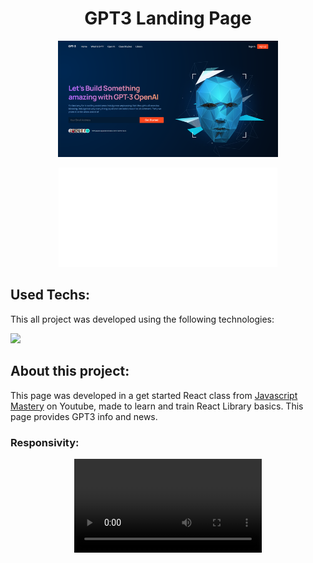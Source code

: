 <h1 align="center">GPT3 Landing Page</h1>

<p align="center">
    <img src="./src/assets/gpt3-landing-page-design.png" width="70%">
</p>

<p align="center">
    <a href="https://gpt3-landing-page-eta.vercel.app" target="_blank">
        <img width="350px" src="./src/assets/github-pages.svg" />
    </a>
</p>

## Used Techs:

<p>This all project was developed using the following technologies: </p>

<div>
    <img 
        src="https://cdn.jsdelivr.net/gh/devicons/devicon/icons/react/react-original.svg" 
        height="50px" 
    >
</div>

## About this project:

<p>This page was developed in a get started React class from <a href="https://www.youtube.com/watch?v=LMagNcngvcU">Javascript Mastery</a> on Youtube, made to learn and train React Library basics. This page provides GPT3 info and news.</p>

### Responsivity:

<p align="center">
    <video controls>
        <source src="./readmeSrc/GPT3 Responsivity.mp4" type="video/mp4">
    </video>
</p>
